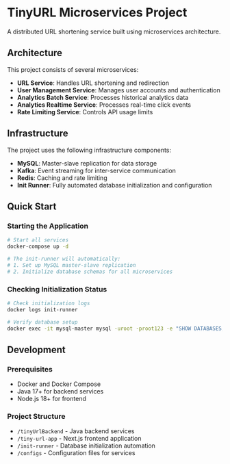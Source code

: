 # TinyURL Microservices Project

A distributed URL shortening service built using microservices architecture.

## Architecture

This project consists of several microservices:

- **URL Service**: Handles URL shortening and redirection
- **User Management Service**: Manages user accounts and authentication
- **Analytics Batch Service**: Processes historical analytics data
- **Analytics Realtime Service**: Processes real-time click events
- **Rate Limiting Service**: Controls API usage limits

## Infrastructure

The project uses the following infrastructure components:

- **MySQL**: Master-slave replication for data storage
- **Kafka**: Event streaming for inter-service communication
- **Redis**: Caching and rate limiting
- **Init Runner**: Fully automated database initialization and configuration

## Quick Start

### Starting the Application

```bash
# Start all services
docker-compose up -d

# The init-runner will automatically:
# 1. Set up MySQL master-slave replication
# 2. Initialize database schemas for all microservices
```

### Checking Initialization Status

```bash
# Check initialization logs
docker logs init-runner

# Verify database setup
docker exec -it mysql-master mysql -uroot -proot123 -e "SHOW DATABASES;"
```

## Development

### Prerequisites

- Docker and Docker Compose
- Java 17+ for backend services
- Node.js 18+ for frontend

### Project Structure

- `/tinyUrlBackend` - Java backend services
- `/tiny-url-app` - Next.js frontend application
- `/init-runner` - Database initialization automation
- `/configs` - Configuration files for services

